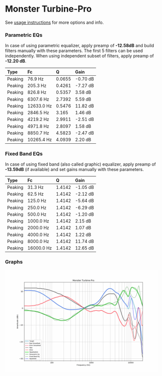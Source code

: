 # Monster Turbine-Pro
See [usage instructions](https://github.com/jaakkopasanen/AutoEq#usage) for more options and info.

### Parametric EQs
In case of using parametric equalizer, apply preamp of **-12.58dB** and build filters manually
with these parameters. The first 5 filters can be used independently.
When using independent subset of filters, apply preamp of **-12.20 dB**.

| Type    | Fc         |      Q | Gain     |
|:--------|:-----------|:-------|:---------|
| Peaking | 76.9 Hz    | 0.0655 | -0.70 dB |
| Peaking | 205.3 Hz   | 0.4261 | -7.27 dB |
| Peaking | 826.8 Hz   | 0.5357 | 3.58 dB  |
| Peaking | 6307.6 Hz  | 2.7392 | 5.59 dB  |
| Peaking | 12633.0 Hz | 0.5476 | 11.82 dB |
| Peaking | 2846.5 Hz  | 3.165  | 1.46 dB  |
| Peaking | 4219.2 Hz  | 2.9911 | -2.51 dB |
| Peaking | 4971.8 Hz  | 2.8097 | 1.58 dB  |
| Peaking | 8850.7 Hz  | 4.5823 | -2.47 dB |
| Peaking | 10265.4 Hz | 4.0939 | 2.20 dB  |

### Fixed Band EQs
In case of using fixed band (also called graphic) equalizer, apply preamp of **-13.59dB**
(if available) and set gains manually with these parameters.

| Type    | Fc         |      Q | Gain     |
|:--------|:-----------|:-------|:---------|
| Peaking | 31.3 Hz    | 1.4142 | -1.05 dB |
| Peaking | 62.5 Hz    | 1.4142 | -2.12 dB |
| Peaking | 125.0 Hz   | 1.4142 | -5.64 dB |
| Peaking | 250.0 Hz   | 1.4142 | -6.29 dB |
| Peaking | 500.0 Hz   | 1.4142 | -1.20 dB |
| Peaking | 1000.0 Hz  | 1.4142 | 2.15 dB  |
| Peaking | 2000.0 Hz  | 1.4142 | 1.07 dB  |
| Peaking | 4000.0 Hz  | 1.4142 | 1.22 dB  |
| Peaking | 8000.0 Hz  | 1.4142 | 11.74 dB |
| Peaking | 16000.0 Hz | 1.4142 | 12.65 dB |

### Graphs
![](./Monster%20Turbine-Pro.png)